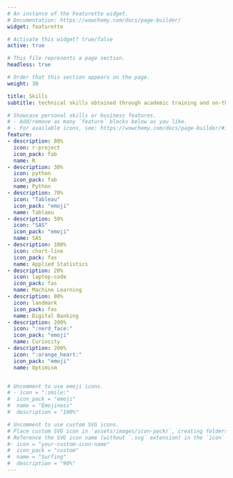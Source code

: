 ```yaml
---
# An instance of the Featurette widget.
# Documentation: https://wowchemy.com/docs/page-builder/
widget: featurette

# Activate this widget? true/false
active: true

# This file represents a page section.
headless: true

# Order that this section appears on the page.
weight: 30

title: Skills
subtitle: technical skills obtained through academic training and on-the-job learning

# Showcase personal skills or business features.
# - Add/remove as many `feature` blocks below as you like.
# - For available icons, see: https://wowchemy.com/docs/page-builder/#icons
feature:
- description: 80%
  icon: r-project
  icon_pack: fab
  name: R
- description: 30%
  icon: python
  icon_pack: fab
  name: Python
- description: 70%
  icon: "Tableau"
  icon_pack: "emoji"
  name: Tablaeu
- description: 50%
  icon: "SAS"
  icon_pack: "emoji"
  name: SAS
- description: 100%
  icon: chart-line
  icon_pack: fas
  name: Applied Statistics
- description: 20%
  icon: laptop-code
  icon_pack: fas
  name: Machine Learning
- description: 80%
  icon: landmark
  icon_pack: fas
  name: Digital Banking
- description: 200%
  icon: ":nerd_face:"
  icon_pack: "emoji"
  name: Curiosity
- description: 200%
  icon: ":orange_heart:"
  icon_pack: "emoji"
  name: Optimism


# Uncomment to use emoji icons.
# - icon = ":smile:"
#  icon_pack = "emoji"
#  name = "Emojiness"
#  description = "100%"

# Uncomment to use custom SVG icons.
# Place custom SVG icon in `assets/images/icon-pack/`, creating folders if necessary.
# Reference the SVG icon name (without `.svg` extension) in the `icon` field.
#- icon = "your-custom-icon-name"
#  icon_pack = "custom"
#  name = "Surfing"
#  description = "90%"
---
```

